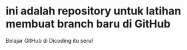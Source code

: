 # ini adalah repository untuk latihan membuat branch baru di GitHub
Belajar GitHub di Dicoding itu seru!